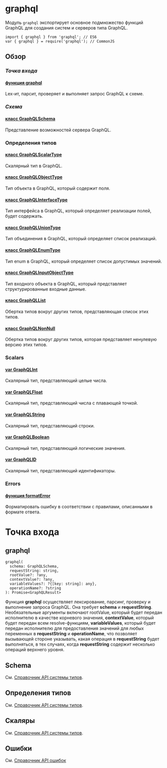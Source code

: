# graphql

Модуль ```graphql``` экспортирует основное подмножество функций GraphQL для создания систем и серверов типа GraphQL.

```
import { graphql } from 'graphql'; // ES6
var { graphql } = require('graphql'); // CommonJS
```

## Обзор

### *Точка входа*

#### [функция graphql](#graphql)
Lex-ит, парсит, проверяет и выполняет запрос GraphQL к схеме.

### *Схема*

#### [класс GraphQLSchema](type.md#GraphQLSchema)
Представление возможностей сервера GraphQL.

### Определения типов

#### [класс GraphQLScalarType](type.md#GraphQLScalarType)
Скалярный тип в GraphQL.
#### [класс GraphQLObjectType](type.md#GraphQLObjectType)
Тип объекта в GraphQL, который содержит поля.
#### [класс GraphQLInterfaceType](type.md#GraphQLInterfaceType)
Тип интерфейса в GraphQL, который определяет реализации полей, будет содержать.
#### [класс GraphQLUnionType](type.md#GraphQLUnionType)
Тип объединения в GraphQL, который определяет список реализаций.
#### [класс GraphQLEnumType](type.md#GraphQLEnumType)
Тип enum в GraphQL, который определяет список допустимых значений.
#### [класс GraphQLInputObjectType](type.md#GraphQLInputObjectType)
Тип входного объекта в GraphQL, который представляет структурированные входные данные.
#### [класс GraphQLList](type.md#GraphQLList)
Обертка типов вокруг других типов, представляющая список этих типов.
#### [класс GraphQLNonNull](type.md#GraphQLNonNull)
Обертка типов вокруг других типов, которая представляет ненулевую версию этих типов.

### Scalars

#### [var GraphQLInt](type.md#GraphQLInt)
Скалярный тип, представляющий целые числа.
#### [var GraphQLFloat](type.md#GraphQLFloat)
Скалярный тип, представляющий числа с плавающей точкой.
#### [var GraphQLString](type.md#GraphQLString)
Скалярный тип, представляющий строки.
#### [var GraphQLBoolean](type.md#GraphQLBoolean)
Скалярный тип, представляющий логические значения.
#### [var GraphQLID](type.md#GraphQLID)
Скалярный тип, представляющий идентификаторы.

### Errors

#### [функция formatError](error.md#formatError)
Форматировать ошибку в соответствии с правилами, описанными в формате ответа.

# Точка входа

## graphql

```
graphql(
  schema: GraphQLSchema,
  requestString: string,
  rootValue?: ?any,
  contextValue?: ?any,
  variableValues?: ?{[key: string]: any},
  operationName?: ?string
): Promise<GraphQLResult>
```

Функция **graphql** осуществляет лексирование, парсинг, проверку и выполнение запроса GraphQL. Она требует **schema** и **requestString**. Необязательные аргументы включают rootValue, который будет передан исполнителю в качестве корневого значения, **contextValue**, который будет передан всем resolve-функциям, **variableValues**, который будет передан исполнителю для предоставления значений для любых переменных в **requestString** и **operationName**, что позволяет вызывающей стороне указывать, какая операция в **requestString** будет выполняться, в тех случаях, когда **requestString** содержит несколько операций верхнего уровня.

## Schema
См. [Справочник API системы типов](type.md#schema).

## Определения типов
См. [Справочник API системы типов](type.md#definitions).

## Скаляры
См. [Справочник API системы типов](type.md#scalars).

## Ошибки
См. [Справочник API ошибок](error.md)